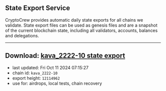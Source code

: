 ## State Export Service
CryptoCrew provides automatic daily state exports for all chains we validate. State export files can be used as genesis files and are a snapshot of the current blockchain state, including all validators, accounts, balances and delegations.

---
**Download: [kava_2222-10 state export](https://dl-eu2.ccvalidators.com/SERVICE/kava/kava_2222-10_export_12114962.json)**
---

- last updated: Fri Oct 11 2024 07:15:27
- chain id: `kava_2222-10`
- export height: `12114962`
- use for: airdrops, local tests, chain recovery
